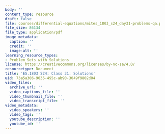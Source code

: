 ```yaml
---
body: ''
content_type: resource
draft: false
file: courses/differential-equations/mites_1803_s24_day31-problems-qa.pdf
file_size: 86134
file_type: application/pdf
image_metadata:
  caption: ''
  credit: ''
  image-alt: ''
learning_resource_types:
- Problem Sets with Solutions
license: https://creativecommons.org/licenses/by-nc-sa/4.0/
resourcetype: Document
title: 'ES.1803 S24: Class 31: Solutions'
uid: 73a5a306-9035-495c-ab90-3049f9802d04
video_files:
  archive_url: ''
  video_captions_file: ''
  video_thumbnail_file: ''
  video_transcript_file: ''
video_metadata:
  video_speakers: ''
  video_tags: ''
  youtube_description: ''
  youtube_id: ''
---
```

